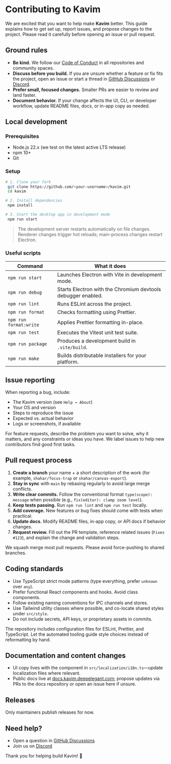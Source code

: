 # Contributing to Kavim

We are excited that you want to help make **Kavim** better. This guide explains how to get set up, report issues, and propose changes to the project. Please read it carefully before opening an issue or pull request.

## Ground rules

- **Be kind.** We follow our [Code of Conduct](./CODE_OF_CONDUCT.md) in all repositories and community spaces.
- **Discuss before you build.** If you are unsure whether a feature or fix fits the project, open an issue or start a thread in [GitHub Discussions](https://github.com/orgs/deep-elegant/discussions) or [Discord](https://discord.com/invite/xTFEu5Q6q6).
- **Prefer small, focused changes.** Smaller PRs are easier to review and land faster.
- **Document behavior.** If your change affects the UI, CLI, or developer workflow, update README files, docs, or in-app copy as needed.

## Local development

### Prerequisites

- Node.js 22.x (we test on the latest active LTS release)
- npm 10+
- Git

### Setup

```bash
# 1. Clone your fork
 git clone https://github.com/<your-username>/kavim.git
 cd kavim

# 2. Install dependencies
 npm install

# 3. Start the desktop app in development mode
 npm run start
```

> The development server restarts automatically on file changes. Renderer changes trigger hot reloads; main-process changes restart Electron.

### Useful scripts

| Command | What it does |
| --- | --- |
| `npm run start` | Launches Electron with Vite in development mode. |
| `npm run debug` | Starts Electron with the Chromium devtools debugger enabled. |
| `npm run lint` | Runs ESLint across the project. |
| `npm run format` | Checks formatting using Prettier. |
| `npm run format:write` | Applies Prettier formatting in-place. |
| `npm run test` | Executes the Vitest unit test suite. |
| `npm run package` | Produces a development build in `.vite/build`. |
| `npm run make` | Builds distributable installers for your platform. |

## Issue reporting

When reporting a bug, include:

- The Kavim version (see `Help → About`)
- Your OS and version
- Steps to reproduce the issue
- Expected vs. actual behavior
- Logs or screenshots, if available

For feature requests, describe the problem you want to solve, why it matters, and any constraints or ideas you have. We label issues to help new contributors find good first tasks.

## Pull request process

1. **Create a branch** your name + a short description of the work (for example, `shahar/focus-trap` or `shahar/canvas-export`).
2. **Stay in sync** with `main` by rebasing regularly to avoid large merge conflicts.
3. **Write clear commits.** Follow the conventional format `type(scope): message` when possible (e.g., `fix(editor): clamp zoom level`).
4. **Keep tests passing.** Run `npm run lint` and `npm run test` locally.
5. **Add coverage.** New features or bug fixes should come with tests when practical.
6. **Update docs.** Modify README files, in-app copy, or API docs if behavior changes.
7. **Request review.** Fill out the PR template, reference related issues (`Fixes #123`), and explain the change and validation steps.

We squash merge most pull requests. Please avoid force-pushing to shared branches.

## Coding standards

- Use TypeScript strict mode patterns (type everything, prefer `unknown` over `any`).
- Prefer functional React components and hooks. Avoid class components.
- Follow existing naming conventions for IPC channels and stores.
- Use Tailwind utility classes where possible, and co-locate shared styles under `src/style`.
- Do not include secrets, API keys, or proprietary assets in commits.

The repository includes configuration files for ESLint, Prettier, and TypeScript. Let the automated tooling guide style choices instead of reformatting by hand.

## Documentation and content changes

- UI copy lives with the component in `src/localization/i18n.ts`—update localization files where relevant.
- Public docs live at [docs.kavim.deepelegant.com](https://docs.kavim.deepelegant.com); propose updates via PRs to the docs repository or open an issue here if unsure.

## Releases
Only maintainers publish releases for now.

## Need help?

- Open a question in [GitHub Discussions](https://github.com/orgs/deep-elegant/discussions)
- Join us on [Discord](https://discord.com/invite/xTFEu5Q6q6)

Thank you for helping build Kavim! 💜
